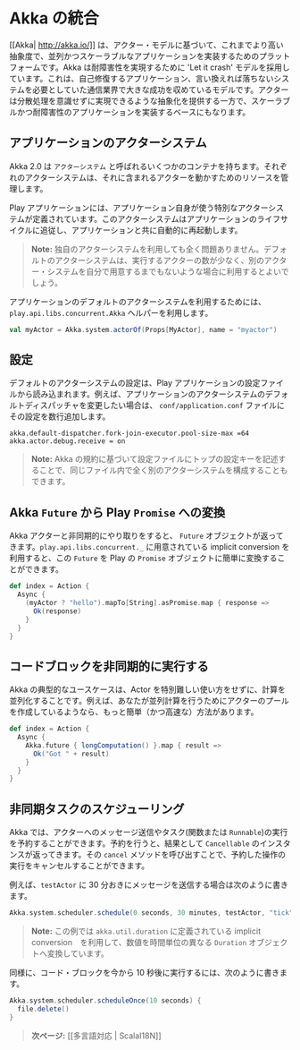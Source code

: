 <!-- translated -->
<!--
# Integrating with Akka
-->
# Akka の統合

<!--
[[Akka| http://akka.io/]] uses the Actor Model to raise the abstraction level and provide a better platform to build correct concurrent and scalable applications. For fault-tolerance it adopts the ‘Let it crash’ model, which has been used with great success in the telecoms industry to build applications that self-heal - systems that never stop. Actors also provide the abstraction for transparent distribution and the basis for truly scalable and fault-tolerant applications.
-->
[[Akka| http://akka.io/]] は、アクター・モデルに基づいて、これまでより高い抽象度で、並列かつスケーラブルなアプリケーションを実装するためのプラットフォームです。Akka は耐障害性を実現するために 'Let it crash' モデルを採用しています。これは、自己修復するアプリケーション、言い換えれば落ちないシステムを必要としていた通信業界で大きな成功を収めているモデルです。アクターは分散処理を意識せずに実現できるような抽象化を提供する一方で、スケーラブルかつ耐障害性のアプリケーションを実装するベースにもなります。

<!--
## The application actor system
-->
## アプリケーションのアクターシステム

<!--
Akka 2.0 can work with several containers called `ActorSystems`. An actor system manages the resources it is configured to use in order to run the actors which it contains. 
-->
Akka 2.0 は `アクターシステム` と呼ばれるいくつかのコンテナを持ちます。それぞれのアクターシステムは、それに含まれるアクターを動かすためのリソースを管理します。

<!--
A Play application defines a special actor system to be used by the application. This actor system follows the application life-cycle and restarts automatically when the application restarts.
-->
Play アプリケーションには、アプリケーション自身が使う特別なアクターシステムが定義されています。このアクターシステムはアプリケーションのライフサイクルに追従し、アプリケーションと共に自動的に再起動します。

<!--
> **Note:** Nothing prevents you from using another actor system from within a Play application. The provided default is convenient if you only need to start a few actors without bothering to set-up your own actor system.
-->
> **Note:** 独自のアクターシステムを利用しても全く問題ありません。デフォルトのアクターシステムは、実行するアクターの数が少なく、別のアクター・システムを自分で用意するまでもないような場合に利用するとよいでしょう。

<!--
You can access the default application actor system using the `play.api.libs.concurrent.Akka` helper:
-->
アプリケーションのデフォルトのアクターシステムを利用するためには、`play.api.libs.concurrent.Akka` ヘルパーを利用します。

```scala
val myActor = Akka.system.actorOf(Props[MyActor], name = "myactor")
```

<!--
## Configuration
-->
## 設定

<!--
The default actor system configuration is read from the Play application configuration file. For example, to configure the default dispatcher of the application actor system, add these lines to the `conf/application.conf` file:
-->
デフォルトのアクターシステムの設定は、Play アプリケーションの設定ファイルから読み込まれます。例えば、アプリケーションのアクターシステムのデフォルトディスパッチャを変更したい場合は、 `conf/application.conf` ファイルにその設定を数行追加します。

```
akka.default-dispatcher.fork-join-executor.pool-size-max =64
akka.actor.debug.receive = on
```

<!--
> **Note:** You can also configure any other actor system from the same file; just provide a top configuration key.
-->
> **Note:** Akka の規約に基づいて設定ファイルにトップの設定キーを記述することで、同じファイル内で全く別のアクターシステムを構成することもできます。

<!--
## Converting Akka `Future` to Play `Promise`
-->
## Akka `Future` から Play `Promise` への変換

<!--
When you interact asynchronously with an Akka actor we will get `Future` object. You can easily convert it to a Play `Promise` using the implicit conversion provided in `play.api.libs.concurrent._`:
-->
Akka アクターと非同期的にやり取りをすると、 `Future` オブジェクトが返ってきます。`play.api.libs.concurrent._` に用意されている implicit conversion を利用すると、この `Future` を Play の `Promise` オブジェクトに簡単に変換することができます。

```scala
def index = Action {
  Async {
    (myActor ? "hello").mapTo[String].asPromise.map { response =>
      Ok(response)      
    }    
  }
}
```

<!--
## Executing a block of code asynchronously
-->
## コードブロックを非同期的に実行する

<!--
A common use case within Akka is to have some computation performed concurrently, without needing the extra utility of an Actor. If you find yourself creating a pool of Actors for the sole reason of performing a calculation in parallel, there is an easier (and faster) way:
-->
Akka の典型的なユースケースは、Actor を特別難しい使い方をせずに、計算を並列化することです。例えば、あなたが並列計算を行うためにアクターのプールを作成しているようなら、もっと簡単（かつ高速な）方法があります。

```scala
def index = Action {
  Async {
    Akka.future { longComputation() }.map { result =>
      Ok("Got " + result)    
    }    
  }
}
```

<!--
## Scheduling asynchronous tasks
-->
## 非同期タスクのスケジューリング

<!--
You can schedule sending messages to actors and executing tasks (functions or `Runnable`). You will get a `Cancellable` back that you can call `cancel` on to cancel the execution of the scheduled operation.
-->
Akka では、アクターへのメッセージ送信やタスク(関数または `Runnable`)の実行を予約することができます。予約を行うと、結果として `Cancellable` のインスタンスが返ってきます。その `cancel` メソッドを呼び出すことで、予約した操作の実行をキャンセルすることができます。

<!--
For example, to send a message to the `testActor` every 30 minutes:
-->
例えば、`testActor` に 30 分おきにメッセージを送信する場合は次のように書きます。

```scala
Akka.system.scheduler.schedule(0 seconds, 30 minutes, testActor, "tick")
```

<!--
> **Note:** This example uses implicit conversions defined in `akka.util.duration` to convert numbers to `Duration` objects with various time units.
-->
> **Note:** この例では `akka.util.duration` に定義されている implicit conversion　を利用して、数値を時間単位の異なる `Duration` オブジェクトへ変換しています。

<!--
Similarly, to run a block of code ten seconds from now:
-->
同様に、コード・ブロックを今から 10 秒後に実行するには、次のように書きます。

```scala
Akka.system.scheduler.scheduleOnce(10 seconds) {
  file.delete()
}
```

<!--
> **Next:** [[Internationalization | ScalaI18N]]
-->
> **次ページ:** [[多言語対応 | ScalaI18N]]

